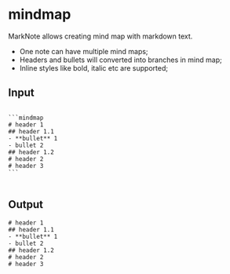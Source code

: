 # mindmap
MarkNote allows creating mind map with markdown text.
- One note can have multiple mind maps;
- Headers and bullets will converted into branches in mind map;
- Inline styles like bold, italic etc are supported;

## Input

<pre>
<code>
```mindmap
# header 1
## header 1.1
- **bullet** 1
- bullet 2 
## header 1.2
# header 2
# header 3
```
</code>
</pre>

## Output

```mindmap
# header 1
## header 1.1
- **bullet** 1
- bullet 2
## header 1.2
# header 2
# header 3
```



